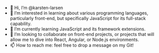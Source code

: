 - 👋 Hi, I’m @karsten-larsen
- 👀 I’m interested in learning about various programming languages, particularly front-end, but specifically JavaScript for its full-stack capability.
- 🌱 I’m currently learning JavaScript and its framework extensions.
- 💞️ I’m looking to collaborate on front-end projects, or projects that will allow me to dive into React, Angular, or Node.js environments. 
- 📫 How to reach me: feel free to drop a message on my Git!

<!---
karsten-larsen/karsten-larsen is a ✨ special ✨ repository because its `README.md` (this file) appears on your GitHub profile.
You can click the Preview link to take a look at your changes.
--->
